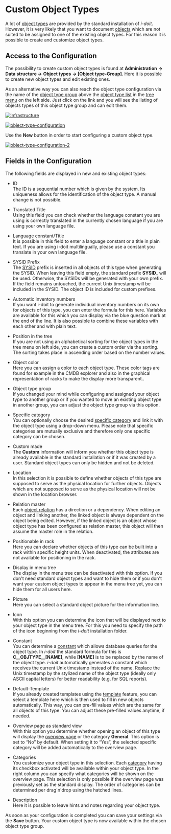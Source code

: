 # Custom Object Types

A lot of [object types](../glossary.md) are provided by the standard installation of _i-doit_. However, it is very likely that you want to document [objects](../glossary.md) which are not suited to be assigned to one of the existing object types. For this reason it is possible to create and customize object types.

Access to the Configuration
---------------------------

The possibility to create custom object types is found at **Administration**  **→ Data structure →** **Object types** **→ [Object type-Group]**. Here it is possible to create new object types and edit existing ones.

As an alternative way you can also reach the object type configuration via the name of the [object type group](../glossary.md) above the [object type list](../glossary.md) in the [tree menu](../glossary.md) on the left side. Just click on the link and you will see the listing of objects types of this object type group and can edit them.

[![infrastructure](../assets/images/en/basics/custom-object-types/1-cot.png)](../assets/images/en/basics/custom-object-types/1-cot.png)

[![object-type-configuration](../assets/images/en/basics/custom-object-types/2-cot.png)](../assets/images/en/basics/custom-object-types/2-cot.png)

Use the **New** button  in order to start configuring a custom object type.

[![object-type-configuration-2](../assets/images/en/basics/custom-object-types/3-cot.png)](../assets/images/en/basics/custom-object-types/3-cot.png)

Fields in the Configuration
---------------------------

The following fields are displayed in new and existing object types:

*   ID  
    The ID is a sequential number which is given by the system. Its uniqueness allows for the identification of the object type. A manual change is not possible.
    
*   Translated  Title  
    Using this field you can check whether the language constant you are using is correctly translated in the currently chosen language if you are using your own language file.
    
*   Language constant/Title  
    It is possible in this field to enter a language constant or a title in plain text. If you are using i-doit multilingually, please use a constant you translate in your own language file.
    
*   SYSID Prefix  
    The [SYSID](../glossary.md) prefix is inserted in all objects of this type when generating the SYSID. When leaving this field empty, the standard prefix **SYSID_** will be used. Otherwise, the SYSIDs will be generated with your own prefix. If the field remains untouched, the current Unix timestamp will be included in the SYSID. The object ID is included for custom prefixes.
    
*   Automatic Inventory numbers  
    If you want i-doit to generate individual inventory numbers on its own for objects of this type, you can enter the formula for this here. Variables are available for this which you can display via the blue question mark at the end of the line. It is also possible to combine these variables with each other and with plain text.
    
*   Position in the tree  
    If you are not using an alphabetical sorting for the object types in the tree menu on left side, you can create a custom order via the sorting. The sorting takes place in ascending order based on the number values.
    
*   Object color  
    Here you can assign a color to each object type. These color tags are found for example in the CMDB explorer and also in the graphical representation of racks to make the display more transparent..
    
*   Object type group  
    If you changed your mind while configuring and assigned your object type to another group or if you wanted to move an existing object type in another group, you can adjust the object type group via this option.
    
*   Specific category  
    You can optionally choose the desired [specific category](../glossary.md) and link it with the object type using a drop-down menu. Please note that specific categories are mutually exclusive and therefore only one specific category can be chosen.
    
*   Custom made  
    The **Custom** information will inform you whether this object type is already available in the standard installation or if it was created by a user. Standard object types can only be hidden and not be deleted.
    
*   Location  
    In this selection it is possible to define whether objects of this type are supposed to serve as the physical location for further objects. Objects which are not supposed to serve as the physical location will not be shown in the location browser.
    
*   Relation master  
    Each [object relation](./object-relations.md) has a direction or a dependency. When editing an object and linking another, the linked object is always dependent on the object being edited. However, if the linked object is an object whose object type has been configured as relation master, this object will then assume the master role in the relation.
    
*   Positionable in rack  
    Here you can declare whether objects of this type can be built into a rack within specific height units. When deactivated, the attributes are not available for positioning in the rack.
    
*   Display in menu tree  
    The display in the menu tree can be deactivated with this option. If you don't need standard object types and want to hide them or if you don't want your custom object types to appear in the menu tree yet, you can hide them for all users here.
    
*   Picture  
    Here you can select a standard object picture for the information line.
    
*   Icon  
    With this option you can determine the icon that will be displayed next to your object type in the menu tree. For this you need to specify the path of the icon beginning from the _i-doit_ installation folder.
    
*   Constant  
    You can determine a [constant](../glossary.md) which allows database queries for the object type. In _i-doit_ the standard formula for this is **C__OBJTYPE__[NAME]**, while **[NAME]** is to be replaced by the name of the object type. _i-doit_ automatically generates a constant which receives the current Unix timestamp instead of the name. Replace the Unix timestamp by the stylized name of the object type (ideally only ASCII capital letters) for better readability (e.g. for SQL reports).
    
*   Default-Template  
    If you already created templates using the [template](../efficient-documentation/templates.md) feature, you can select a template here which is then used to fill in new objects automatically. This way, you can pre-fill values which are the same for all objects of this type. You can adjust these pre-filled values anytime, if needed.
    
*   Overview page as standard view  
    With this option you determine whether opening an object of this type will display the [overview page](../glossary.md) or the category **General**. This option is set to “No” by default. When setting it to “Yes”, the selected specific category will be added automatically to the overview page.
    
*   Categories  
    You customize your object type in this selection. Each [category](../glossary.md) having its checkbox activated will be available within your object type. In the right column you can specify what categories will be shown on the overview page. This selection is only possible if the overview page was previously set as the standard display. The order of categories can be determined per drag'n'drop using the hatched lines.
    
*   Description  
    Here it is possible to leave hints and notes regarding your object type.
    

As soon as your configuration is completed you can save your settings via the **Save** button. Your custom object type is now available within the chosen object type group.